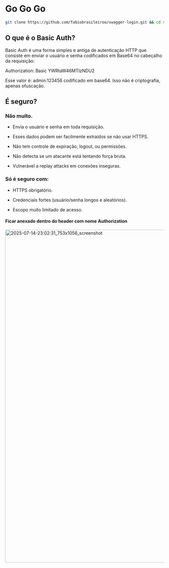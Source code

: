 # Go Go Go
``` bash
git clone https://github.com/fabiobrasileiroo/swagger-login.git && cd swagger-login && npm i && npm run dev
``` 
##  O que é o Basic Auth?

Basic Auth é uma forma simples e antiga de autenticação HTTP que consiste em enviar o usuário e senha codificados em Base64 no cabeçalho da requisição:

Authorization: Basic YWRtaW46MTIzNDU2

Esse valor é: admin:123456 codificado em base64. Isso não é criptografia, apenas ofuscação.

## É seguro?

### Não muito.

-  Envia o usuário e senha em toda requisição.

-  Esses dados podem ser facilmente extraídos se não usar HTTPS.

-  Não tem controle de expiração, logout, ou permissões.

-  Não detecta se um atacante está tentando força bruta.

-  Vulnerável a replay attacks em conexões inseguras.

### Só é seguro com:

-  HTTPS obrigatório.

-  Credenciais fortes (usuário/senha longos e aleatórios).

-  Escopo muito limitado de acesso.

#### Ficar anexado dentro do header com nome Authorization
<img width="753" height="1056" alt="2025-07-14-23:02:31_753x1056_screenshot" src="https://github.com/user-attachments/assets/2322a618-eb1b-4771-b7f1-6ec486393330" />
